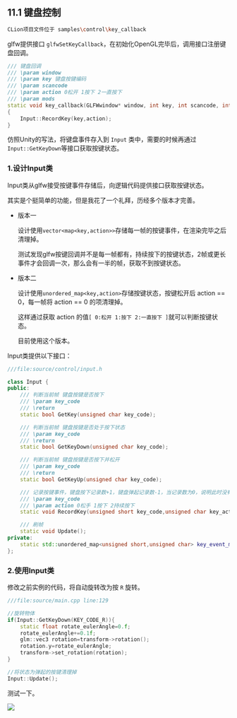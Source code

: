 ## 11.1 键盘控制

```bash
CLion项目文件位于 samples\control\key_callback
```

glfw提供接口 `glfwSetKeyCallback`，在初始化OpenGL完毕后，调用接口注册键盘回调。

```c++
/// 键盘回调
/// \param window
/// \param key 键盘按键编码
/// \param scancode
/// \param action 0松开 1按下 2一直按下
/// \param mods
static void key_callback(GLFWwindow* window, int key, int scancode, int action, int mods)
{
    Input::RecordKey(key,action);
}
```

仿照Unity的写法，将键盘事件存入到 `Input` 类中，需要的时候再通过`Input::GetKeyDown`等接口获取按键状态。

### 1.设计Input类

Input类从glfw接受按键事件存储后，向逻辑代码提供接口获取按键状态。

其实是个挺简单的功能，但是我花了一个礼拜，历经多个版本才完善。

- 版本一
    
    设计使用`vector<map<key,action>>`存储每一帧的按键事件，在渲染完毕之后清理掉。
    
    测试发现glfw按键回调并不是每一帧都有，持续按下的按键状态，2帧或更长事件才会回调一次，那么会有一半的帧，获取不到按键状态。


- 版本二
    
    设计使用`unordered_map<key,action>`存储按键状态，按键松开后 action == 0，每一帧将 action == 0 的项清理掉。
    
    这样通过获取 action 的值`[ 0:松开 1:按下 2:一直按下 ]`就可以判断按键状态。 
    
    目前使用这个版本。

Input类提供以下接口：

```c++
///file:source/control/input.h

class Input {
public:
    /// 判断当前帧 键盘按键是否按下
    /// \param key_code
    /// \return
    static bool GetKey(unsigned char key_code);

    /// 判断当前帧 键盘按键是否处于按下状态
    /// \param key_code
    /// \return
    static bool GetKeyDown(unsigned char key_code);

    /// 判断当前帧 键盘按键是否按下并松开
    /// \param key_code
    /// \return
    static bool GetKeyUp(unsigned char key_code);

    /// 记录按键事件，键盘按下记录数+1，键盘弹起记录数-1，当记录数为0，说明此时没有按键。
    /// \param key_code
    /// \param action 0松手 1按下 2持续按下
    static void RecordKey(unsigned short key_code,unsigned char key_action);

    /// 刷帧
    static void Update();
private:
    static std::unordered_map<unsigned short,unsigned char> key_event_map_;//按键状态 0弹起 1按下 2持续按下
};

```

### 2.使用Input类

修改之前实例的代码，将自动旋转改为按 `R` 旋转。

```c++
///file:source/main.cpp line:129

//旋转物体
if(Input::GetKeyDown(KEY_CODE_R)){
    static float rotate_eulerAngle=0.f;
    rotate_eulerAngle+=0.1f;
    glm::vec3 rotation=transform->rotation();
    rotation.y=rotate_eulerAngle;
    transform->set_rotation(rotation);
}

//将状态为弹起的按键清理掉
Input::Update();
```

测试一下。

![](../../imgs/control/key_control/click_r_rotate.gif)